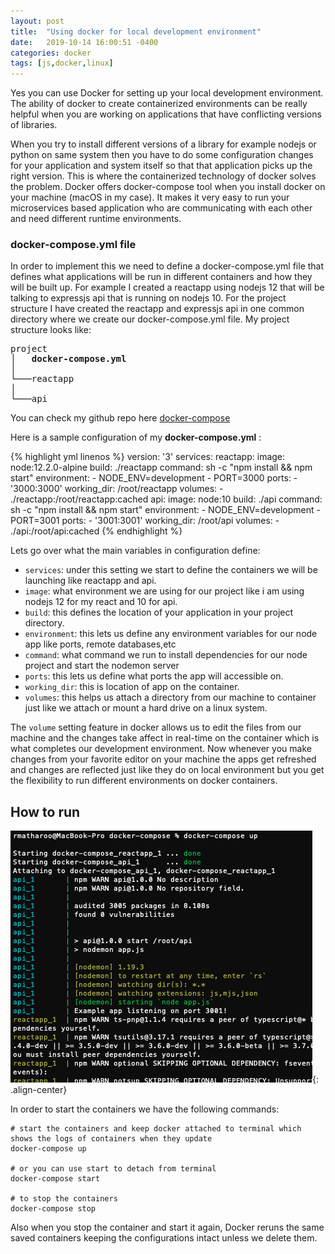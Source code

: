 ```yaml
---
layout: post
title:  "Using docker for local development environment"
date:   2019-10-14 16:00:51 -0400
categories: docker
tags: [js,docker,linux]
---
```

Yes you can use Docker for setting up your local development environment. The ability of docker to create containerized environments can be really helpful when you are working on applications that have conflicting versions of libraries.

When you try to install different versions of a library for example nodejs or python on same system then you have to do some configuration changes for your application and system itself so that that application picks up the right version. This is where the containerized technology of docker solves the problem. Docker offers docker-compose tool when you install docker on your machine (macOS in my case). It makes it very easy to run your microservices based application who are communicating with each other and need different runtime environments.

### docker-compose.yml file
In order to implement this we need to define a docker-compose.yml file that defines what applications will be run in different containers and how they will be built up. For example I created a reactapp using nodejs 12 that will be talking to expressjs api that is running on nodejs 10. For the project structure I have created the reactapp and expressjs api in one common directory where we create our docker-compose.yml file. My project structure looks like:

<pre>
project
│   <b>docker-compose.yml</b>
│
└───reactapp
│
└───api
</pre>

You can check my github repo here [docker-compose](https://github.com/matharoo/docker-compose)

Here is a sample configuration of my **docker-compose.yml** :

{% highlight yml linenos %}
version: '3'
services:
  reactapp:
    image: node:12.2.0-alpine
    build: ./reactapp
    command: sh -c "npm install && npm start"
    environment:
      - NODE_ENV=development
      - PORT=3000
    ports:
      - '3000:3000'
    working_dir: /root/reactapp
    volumes:
      - ./reactapp:/root/reactapp:cached
  api:
    image: node:10
    build: ./api
    command: sh -c "npm install && npm start"
    environment:
      - NODE_ENV=development
      - PORT=3001
    ports:
      - '3001:3001'
    working_dir: /root/api
    volumes:
      - ./api:/root/api:cached
{% endhighlight %}

Lets go over what the main variables in configuration define:
  * `services`: under this setting we start to define the containers we will be launching like reactapp and api.
  * `image`: what environment we are using for our project like i am using nodejs 12 for my react and 10 for api.
  * `build`: this defines the location of your application in your project directory.
  * `environment`: this lets us define any environment variables for our node app like ports, remote databases,etc
  * `command`: what command we run to install dependencies for our node project and start the nodemon server
  * `ports`: this lets us define what ports the app will accessible on.
  * `working_dir`: this is location of app on the container.
  * `volumes`: this helps us attach a directory from our machine to container just like we attach or mount a hard drive on a linux system.

The `volume` setting feature in docker allows us to edit the files from our machine and the changes take affect in real-time on the container which is what completes our development environment. Now whenever you make changes
from your favorite editor on your machine the apps get refreshed and changes are reflected just like they do on local environment but you get the flexibility to run different environments on docker containers.

## How to run

![docker-compose](/assets/images/js/docker-compose.png){: .align-center}

In order to start the containers we have the following commands:
```
# start the containers and keep docker attached to terminal which shows the logs of containers when they update
docker-compose up

# or you can use start to detach from terminal
docker-compose start

# to stop the containers
docker-compose stop
```

Also when you stop the container and start it again, Docker reruns the same saved containers keeping the configurations intact unless we delete them.
